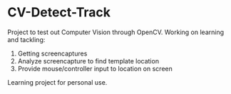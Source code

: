 # CV-Detect-Track

Project to test out Computer Vision through OpenCV. Working on learning and tackling:

1. Getting screencaptures
2. Analyze screencapture to find template location
3. Provide mouse/controller input to location on screen

Learning project for personal use.
